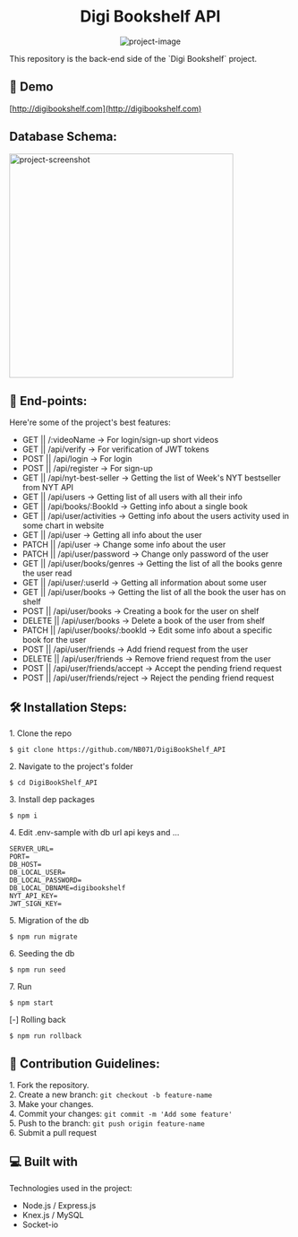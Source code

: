 <h1 align="center" id="title">Digi Bookshelf API</h1>

<p align="center"><img src="https://socialify.git.ci/NB071/DigiBookShelf_API/image?description=1&amp;descriptionEditable=API%20for%20%60Digi%20Bookshelf%60%20project.&amp;language=1&amp;logo=https%3A%2F%2Fi.ibb.co%2FyFfk1z4%2FLogo.png&amp;name=1&amp;owner=1&amp;stargazers=1&amp;theme=Light" alt="project-image"></p>

<p id="description">This repository is the back-end side of the `Digi Bookshelf` project.</p>

<h2>🚀 Demo</h2>

[http://digibookshelf.com](http://digibookshelf.com)

<h2>Database Schema:</h2>

<img src="https://i.ibb.co/smyJZY3/DBschema.png" alt="project-screenshot" width="400" height="400/">

  
  
<h2>🧐 End-points:</h2>

Here're some of the project's best features:

*   GET     || /:videoName -> For login/sign-up short videos
*   GET     || /api/verify -> For verification of JWT tokens
*   POST    || /api/login -> For login
*   POST    || /api/register -> For sign-up
*   GET     || /api/nyt-best-seller -> Getting the list of Week's NYT bestseller from NYT API
*   GET     || /api/users -> Getting list of all users with all their info
*   GET     || /api/books/:BookId -> Getting info about a single book
*   GET     || /api/user/activities -> Getting info about the users activity used in some chart in website
*   GET     || /api/user -> Getting all info about the user
*   PATCH   || /api/user -> Change some info about the user
*   PATCH   || /api/user/password -> Change only password of the user
*   GET     || /api/user/books/genres -> Getting the list of all the books genre the user read
*   GET     || /api/user/:userId -> Getting all information about some user
*   GET     || /api/user/books -> Getting the list of all the book the user has on shelf
*   POST    || /api/user/books -> Creating a book for the user on shelf
*   DELETE  || /api/user/books -> Delete a book of the user from shelf
*   PATCH   || /api/user/books/:bookId -> Edit some info about a specific book for the user
*   POST    || /api/user/friends -> Add friend request from the user
*   DELETE  || /api/user/friends -> Remove friend request from the user
*   POST    || /api/user/friends/accept -> Accept the pending friend request
*   POST    || /api/user/friends/reject -> Reject the pending friend request

<h2>🛠️ Installation Steps:</h2>

<p>1. Clone the repo</p>

```
$ git clone https://github.com/NB071/DigiBookShelf_API
```

<p>2. Navigate to the project's folder</p>

```
$ cd DigiBookShelf_API
```

<p>3. Install dep packages</p>

```
$ npm i
```

<p>4. Edit .env-sample with db url api keys and ...</p>

```
SERVER_URL=
PORT=
DB_HOST=
DB_LOCAL_USER=
DB_LOCAL_PASSWORD=
DB_LOCAL_DBNAME=digibookshelf
NYT_API_KEY=
JWT_SIGN_KEY= 
```

<p>5. Migration of the db</p>

```
$ npm run migrate
```

<p>6. Seeding the db</p>

```
$ npm run seed
```

<p>7. Run</p>

```
$ npm start
```

<p>[-] Rolling back</p>

```
$ npm run rollback
```

<h2>🍰 Contribution Guidelines:</h2>

1\. Fork the repository\. <br>
2\. Create a new branch: ```git checkout -b feature-name``` <br>
3\. Make your changes\. <br>
4\. Commit your changes: ```git commit -m 'Add some feature'```  <br>
5\. Push to the branch: ```git push origin feature-name``` <br>
6\. Submit a pull request <br>

  
  
<h2>💻 Built with</h2>

Technologies used in the project:

*   Node.js / Express.js
*   Knex.js / MySQL
*   Socket-io
